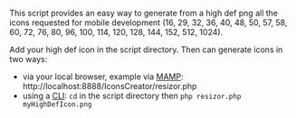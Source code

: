 This script provides an easy way to generate from a high def png all the icons requested for mobile development (16, 29, 32, 36, 40, 48, 50, 57, 58, 60, 72, 76, 80, 96, 100, 114, 120, 128, 144, 152, 512, 1024).

Add your high def icon in the script directory. Then can generate icons in two ways:
- via your local browser, example via [MAMP](http://www.mamp.info/en/index.html): http://localhost:8888/IconsCreator/resizor.php
- using a [CLI](http://en.wikipedia.org/wiki/Command-line_interface): `cd` in the script directory then `php resizor.php myHighDefIcon.png`
